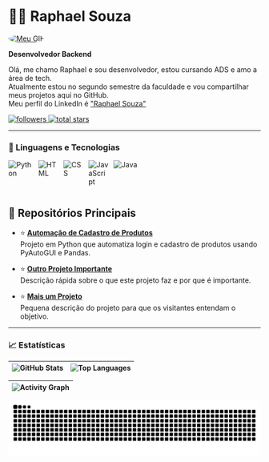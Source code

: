 # 👨‍💻 Raphael Souza 
<a href="https://github.com/GhostSouza145">
  <img src="https://user-images.githubusercontent.com/74038190/226127913-88de86d3-8437-45b9-a3b6-e746b47f655a.gif" 
       alt="Meu GIF" width="150" height="150" style="border-radius:50%;">
</a>

**Desenvolvedor Backend**

Olá, me chamo Raphael e sou desenvolvedor, estou cursando ADS e amo a área de tech.  
Atualmente estou no segundo semestre da faculdade e vou compartilhar meus projetos aqui no GitHub.  
Meu perfil do LinkedIn é ["Raphael Souza"](https://www.linkedin.com/in/raphael-souza-23ba8b242)

<p align="left">
  <a href="https://github.com/GhostSouza145?tab=followers">
    <img alt="followers" title="Follow me on Github" src="https://custom-icon-badges.demolab.com/github/followers/GhostSouza145?color=236ad3&labelColor=1155ba&style=for-the-badge&logo=github-add&label=seguidores&logoColor=white"/>
  </a>
  <a href="https://github.com/GhostSouza145?tab=repositories">
    <img alt="total stars" title="Total stars on GitHub" src="https://custom-icon-badges.demolab.com/github/stars/GhostSouza145?color=55960c&style=for-the-badge&labelColor=488207&logo=star"/>
  </a>
</p>

---

### 🤖 Linguagens e Tecnologias

<img align="left" alt="Python" title="Python" width="50px" style="padding-right: 10px;" src="https://cdn.jsdelivr.net/gh/devicons/devicon@latest/icons/python/python-original-wordmark.svg"/>
<img align="left" alt="HTML" title="HTML" width="40px" style="padding-right: 10px;" src="https://cdn.jsdelivr.net/gh/devicons/devicon@latest/icons/html5/html5-original.svg"/>
<img align="left" alt="CSS" title="CSS" width="40px" style="padding-right: 10px;" src="https://cdn.jsdelivr.net/gh/devicons/devicon@latest/icons/css3/css3-original.svg"/>
<img align="left" alt="JavaScript" title="JavaScript" width="40px" style="padding-right: 10px;" src="https://cdn.jsdelivr.net/gh/devicons/devicon@latest/icons/javascript/javascript-original.svg"/>
<img align="left" alt="Java" title="Java" width="50px" style="padding-right: 10px;" src="https://cdn.jsdelivr.net/gh/devicons/devicon@latest/icons/java/java-plain-wordmark.svg"/>

<br/><br/>
---
## 📌 Repositórios Principais

- ⭐ **[Automação de Cadastro de Produtos](https://github.com/GhostSouza145/NOME-DO-REPO)**  
  Projeto em Python que automatiza login e cadastro de produtos usando PyAutoGUI e Pandas.

- ⭐ **[Outro Projeto Importante](https://github.com/GhostSouza145/NOME-DO-REPO2)**  
  Descrição rápida sobre o que este projeto faz e por que é importante.

- ⭐ **[Mais um Projeto](https://github.com/GhostSouza145/NOME-DO-REPO3)**  
  Pequena descrição do projeto para que os visitantes entendam o objetivo.
---

### 📈 Estatísticas

| ![GitHub Stats](https://github-readme-stats.vercel.app/api?username=GhostSouza145&show_icons=true&theme=tokyonight&include_all_commits=true&cache_seconds=60) | ![Top Languages](https://github-readme-stats.vercel.app/api/top-langs/?username=GhostSouza145&layout=compact&theme=tokyonight&langs_count=5&cache_seconds=60) |
|:----------------------------------------------------------------------------------------------------------------------------:|:----------------------------------------------------------------------------------------------------------------------------:|

| ![Activity Graph](https://github-readme-activity-graph.vercel.app/graph?username=GhostSouza145&theme=tokyo-night&area=true&hide_border=true) |
|:----------------------------------------------------------------------------------------------------------------------------:|

<p align="center">
  <picture>
    <source media="(prefers-color-scheme: dark)" srcset="https://raw.githubusercontent.com/GhostSouza145/GhostSouza145/output/github-contribution-grid-snake-dark.svg">
    <source media="(prefers-color-scheme: light)" srcset="https://raw.githubusercontent.com/GhostSouza145/GhostSouza145/output/github-contribution-grid-snake-dark.svg">
    <img alt="github contribution grid snake animation" src="https://raw.githubusercontent.com/GhostSouza145/GhostSouza145/output/github-contribution-grid-snake.svg">
  </picture>
</p>

<br><br>
